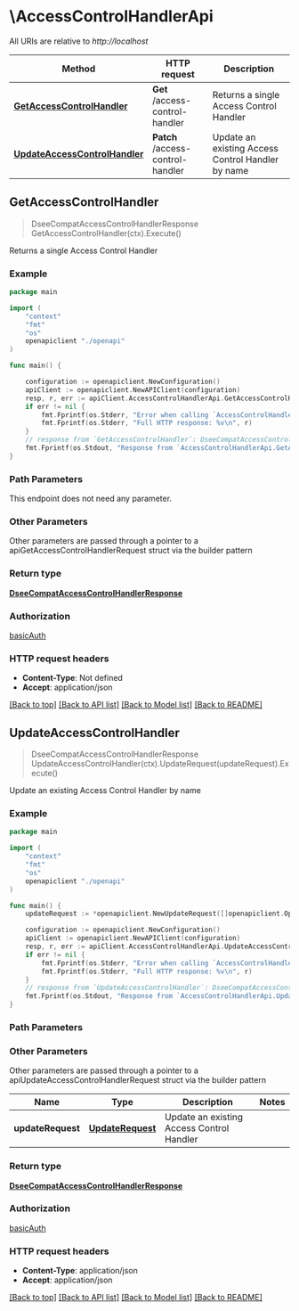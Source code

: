# \AccessControlHandlerApi

All URIs are relative to *http://localhost*

Method | HTTP request | Description
------------- | ------------- | -------------
[**GetAccessControlHandler**](AccessControlHandlerApi.md#GetAccessControlHandler) | **Get** /access-control-handler | Returns a single Access Control Handler
[**UpdateAccessControlHandler**](AccessControlHandlerApi.md#UpdateAccessControlHandler) | **Patch** /access-control-handler | Update an existing Access Control Handler by name



## GetAccessControlHandler

> DseeCompatAccessControlHandlerResponse GetAccessControlHandler(ctx).Execute()

Returns a single Access Control Handler

### Example

```go
package main

import (
    "context"
    "fmt"
    "os"
    openapiclient "./openapi"
)

func main() {

    configuration := openapiclient.NewConfiguration()
    apiClient := openapiclient.NewAPIClient(configuration)
    resp, r, err := apiClient.AccessControlHandlerApi.GetAccessControlHandler(context.Background()).Execute()
    if err != nil {
        fmt.Fprintf(os.Stderr, "Error when calling `AccessControlHandlerApi.GetAccessControlHandler``: %v\n", err)
        fmt.Fprintf(os.Stderr, "Full HTTP response: %v\n", r)
    }
    // response from `GetAccessControlHandler`: DseeCompatAccessControlHandlerResponse
    fmt.Fprintf(os.Stdout, "Response from `AccessControlHandlerApi.GetAccessControlHandler`: %v\n", resp)
}
```

### Path Parameters

This endpoint does not need any parameter.

### Other Parameters

Other parameters are passed through a pointer to a apiGetAccessControlHandlerRequest struct via the builder pattern


### Return type

[**DseeCompatAccessControlHandlerResponse**](DseeCompatAccessControlHandlerResponse.md)

### Authorization

[basicAuth](../README.md#basicAuth)

### HTTP request headers

- **Content-Type**: Not defined
- **Accept**: application/json

[[Back to top]](#) [[Back to API list]](../README.md#documentation-for-api-endpoints)
[[Back to Model list]](../README.md#documentation-for-models)
[[Back to README]](../README.md)


## UpdateAccessControlHandler

> DseeCompatAccessControlHandlerResponse UpdateAccessControlHandler(ctx).UpdateRequest(updateRequest).Execute()

Update an existing Access Control Handler by name

### Example

```go
package main

import (
    "context"
    "fmt"
    "os"
    openapiclient "./openapi"
)

func main() {
    updateRequest := *openapiclient.NewUpdateRequest([]openapiclient.Operation{*openapiclient.NewOperation(openapiclient.EnumOperation("add"), "Path_example")}) // UpdateRequest | Update an existing Access Control Handler

    configuration := openapiclient.NewConfiguration()
    apiClient := openapiclient.NewAPIClient(configuration)
    resp, r, err := apiClient.AccessControlHandlerApi.UpdateAccessControlHandler(context.Background()).UpdateRequest(updateRequest).Execute()
    if err != nil {
        fmt.Fprintf(os.Stderr, "Error when calling `AccessControlHandlerApi.UpdateAccessControlHandler``: %v\n", err)
        fmt.Fprintf(os.Stderr, "Full HTTP response: %v\n", r)
    }
    // response from `UpdateAccessControlHandler`: DseeCompatAccessControlHandlerResponse
    fmt.Fprintf(os.Stdout, "Response from `AccessControlHandlerApi.UpdateAccessControlHandler`: %v\n", resp)
}
```

### Path Parameters



### Other Parameters

Other parameters are passed through a pointer to a apiUpdateAccessControlHandlerRequest struct via the builder pattern


Name | Type | Description  | Notes
------------- | ------------- | ------------- | -------------
 **updateRequest** | [**UpdateRequest**](UpdateRequest.md) | Update an existing Access Control Handler | 

### Return type

[**DseeCompatAccessControlHandlerResponse**](DseeCompatAccessControlHandlerResponse.md)

### Authorization

[basicAuth](../README.md#basicAuth)

### HTTP request headers

- **Content-Type**: application/json
- **Accept**: application/json

[[Back to top]](#) [[Back to API list]](../README.md#documentation-for-api-endpoints)
[[Back to Model list]](../README.md#documentation-for-models)
[[Back to README]](../README.md)

